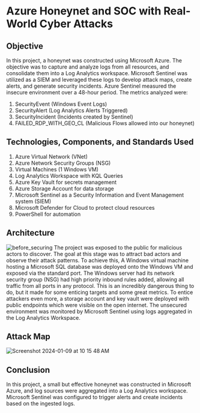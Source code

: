 # Azure Honeynet and SOC with Real-World Cyber Attacks
## Objective
In this project, a honeynet was constructed using Microsoft Azure. The objective was to capture and analyze logs from all resources, and consolidate them into a Log Analytics workspace. Microsoft Sentinel was utilized as a SIEM and leveraged these logs to develop attack maps, create alerts, and generate security incidents. Azure Sentinel measured the insecure environment over a 48-hour period. The metrics analyzed were:

1. SecurityEvent (Windows Event Logs)
2. SecurityAlert (Log Analytics Alerts Triggered)
3. SecurityIncident (Incidents created by Sentinel)
4. FAILED_RDP_WITH_GEO_CL (Malicious Flows allowed into our honeynet)

## Technologies, Components, and Standards Used
1. Azure Virtual Network (VNet)
2. Azure Network Security Groups (NSG)
3. Virtual Machines (1 Windows VM)
4. Log Analytics Workspace with KQL Queries
5. Azure Key Vault for secrets management
6. Azure Storage Account for data storage
7. Microsoft Sentinel as a Security Information and Event Management system (SIEM)
8. Microsoft Defender for Cloud to protect cloud resources
9. PowerShell for automation

## Architecture
![before_securing](https://github.com/malayowns/Azure-Honeynet-SOC/assets/20374690/afe62aee-57d1-4d11-8b95-3c2f272316d4)
The project was exposed to the public for malicious actors to discover. The goal at this stage was to attract bad actors and observe their attack patterns. To achieve this, A Windows virtual machine hosting a Microsoft SQL database was deployed onto the Windows VM and exposed via the standard port. The Windows server had its network security group (NSG) had high priority inbound rules added, allowing all traffic from all ports in any protocol. This is an incredibly dangerous thing to do, but it made for some enticing targets and some great metrics. To entice attackers even more, a storage account and key vault were deployed with public endpoints which were visible on the open internet. The unsecured environment was monitored by Microsoft Sentinel using logs aggregated in the Log Analytics Workspace.

## Attack Map
![Screenshot 2024-01-09 at 10 15 48 AM](https://github.com/malayowns/Azure-Honeynet-SOC/assets/20374690/7980f1b2-618f-46f7-a20a-3f5c2a1d1bb8)

## Conclusion
In this project, a small but effective honeynet was constructed in Microsoft Azure, and log sources were aggregated into a Log Analytics workspace. Microsoft Sentinel was configured to trigger alerts and create incidents based on the ingested logs.
